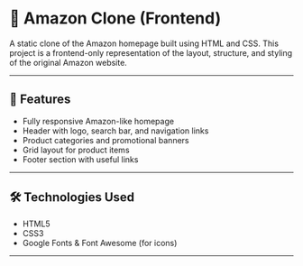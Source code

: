 # 🛒 Amazon Clone (Frontend)

A static clone of the Amazon homepage built using HTML and CSS. This project is a frontend-only representation of the layout, structure, and styling of the original Amazon website.

---

## 🚀 Features

- Fully responsive Amazon-like homepage
- Header with logo, search bar, and navigation links
- Product categories and promotional banners
- Grid layout for product items
- Footer section with useful links

---

## 🛠️ Technologies Used

- HTML5
- CSS3
- Google Fonts & Font Awesome (for icons)

---

